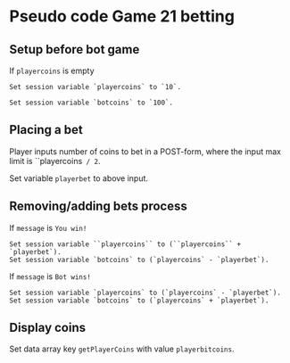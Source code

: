 Pseudo code Game 21 betting
====================

## Setup before bot game
If `playercoins` is empty

    Set session variable `playercoins` to `10`.

    Set session variable `botcoins` to `100`.

## Placing a bet
Player inputs number of coins to bet in a POST-form,
where the input max limit is ``playercoins` / 2`.

Set variable `playerbet` to above input.

## Removing/adding bets process
If `message` is `You win!`

    Set session variable ``playercoins`` to (``playercoins`` + `playerbet`).
    Set session variable `botcoins` to (`playercoins` - `playerbet`).

If `message` is `Bot wins!`

    Set session variable `playercoins` to (`playercoins` - `playerbet`).
    Set session variable `botcoins` to (`playercoins` + `playerbet`).

## Display coins
Set data array key `getPlayerCoins` with value `playerbitcoins`.